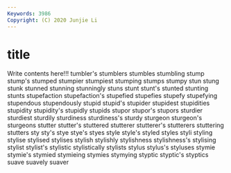 ```yaml
---
Keywords: 3986
Copyright: (C) 2020 Junjie Li
---
```


# title

Write contents here!!!
tumbler's 
stumblers 
stumbles 
stumbling 
stump 
stump's 
stumped
stumpier 
stumpiest 
stumping 
stumps 
stumpy 
stun 
stung 
stunk 
stunned 
stunning
stunningly 
stuns 
stunt 
stunt's 
stunted 
stunting 
stunts 
stupefaction 
stupefaction's 
stupefied
stupefies 
stupefy 
stupefying 
stupendous 
stupendously 
stupid 
stupid's 
stupider 
stupidest 
stupidities
stupidity 
stupidity's 
stupidly 
stupids 
stupor 
stupor's 
stupors 
sturdier 
sturdiest 
sturdily
sturdiness 
sturdiness's 
sturdy 
sturgeon 
sturgeon's 
sturgeons 
stutter 
stutter's 
stuttered 
stutterer
stutterer's 
stutterers 
stuttering 
stutters 
sty 
sty's 
stye 
stye's 
styes 
style
style's 
styled 
styles 
styli 
styling 
stylise 
stylised 
stylises 
stylish 
stylishly
stylishness 
stylishness's 
stylising 
stylist 
stylist's 
stylistic 
stylistically 
stylists 
stylus 
stylus's
styluses 
stymie 
stymie's 
stymied 
stymieing 
stymies 
stymying 
styptic 
styptic's 
styptics
suave 
suavely 
suaver 
